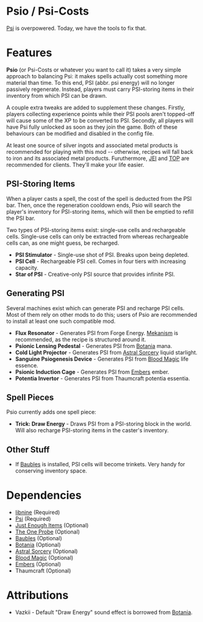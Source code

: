 # Psio / Psi-Costs

[Psi](https://github.com/Vazkii/Psi) is overpowered. Today, we have the tools to fix that.

# Features

**Psio** (or Psi-Costs or whatever you want to call it) takes a very simple approach to balancing Psi: it makes spells actually cost something more material than time. To this end, PSI (abbr. psi energy) will no longer passively regenerate. Instead, players must carry PSI-storing items in their inventory from which PSI can be drawn.

A couple extra tweaks are added to supplement these changes. Firstly, players collecting experience points while their PSI pools aren't topped-off will cause some of the XP to be converted to PSI. Secondly, all players will have Psi fully unlocked as soon as they join the game. Both of these behaviours can be modified and disabled in the config file.

At least one source of silver ingots and associated metal products is recommended for playing with this mod -- otherwise, recipes will fall back to iron and its associated metal products. Furuthermore, [JEI](https://github.com/mezz/JustEnoughItems) and [TOP](https://github.com/McJtyMods/TheOneProbe) are recommended for clients. They'll make your life easier.

## PSI-Storing Items

When a player casts a spell, the cost of the spell is deducted from the PSI bar. Then, once the regeneration cooldown ends, Psio will search the player's inventory for PSI-storing items, which will then be emptied to refill the PSI bar.

Two types of PSI-storing items exist: single-use cells and rechargeable cells. Single-use cells can only be extracted from whereas rechargeable cells can, as one might guess, be recharged.

* **PSI Stimulator** - Single-use shot of PSI. Breaks upon being depleted.
* **PSI Cell** - Rechargeable PSI cell. Comes in four tiers with increasing capacity.
* **Star of PSI** - Creative-only PSI source that provides infinite PSI.

## Generating PSI

Several machines exist which can generate PSI and recharge PSI cells. Most of them rely on other mods to do this; users of Psio are recommended to install at least one such compatible mod.

* **Flux Resonator** - Generates PSI from Forge Energy. [Mekanism](https://github.com/mekanism/Mekanism) is recommended, as the recipe is structured around it.
* **Psionic Lensing Pedestal** - Generates PSI from [Botania](https://github.com/Vazkii/Botania) mana.
* **Cold Light Projector** - Generates PSI from [Astral Sorcery](https://github.com/HellFirePvP/AstralSorcery) liquid starlight.
* **Sanguine Psiogenesis Device** - Generates PSI from [Blood Magic](https://github.com/WayofTime/BloodMagic) life essence.
* **Psionic Induction Cage** - Generates PSI from [Embers](https://github.com/DaedalusGame/EmbersRekindled) ember.
* **Potentia Invertor** - Generates PSI from Thaumcraft potentia essentia.

## Spell Pieces

Psio currently adds one spell piece:

* **Trick: Draw Energy** - Draws PSI from a PSI-storing block in the world. Will also recharge PSI-storing items in the caster's inventory.

## Other Stuff

* If [Baubles](https://github.com/Azanor/Baubles) is installed, PSI cells will become trinkets. Very handy for conserving inventory space.

# Dependencies

* [libnine](https://github.com/phantamanta44/libnine) (Required)
* [Psi](https://github.com/Vazkii/Psi) (Required)
* [Just Enough Items](https://github.com/mezz/JustEnoughItems) (Optional)
* [The One Probe](https://github.com/McJtyMods/TheOneProbe) (Optional)
* [Baubles](https://github.com/Azanor/Baubles) (Optional)
* [Botania](https://github.com/Vazkii/Botania) (Optional)
* [Astral Sorcery](https://github.com/https://github.com/HellFirePvP/AstralSorcery) (Optional)
* [Blood Magic](https://github.com/WayofTime/BloodMagic) (Optional)
* [Embers](https://github.com/DaedalusGame/EmbersRekindled) (Optional)
* Thaumcraft (Optional)

# Attributions

* Vazkii - Default "Draw Energy" sound effect is borrowed from [Botania](https://github.com/Vazkii/Botania). 
